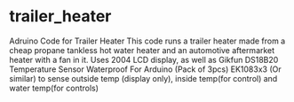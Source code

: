 # trailer_heater
Adruino Code for Trailer Heater
This code runs a trailer heater made from a cheap propane tankless hot water heater and an automotive aftermarket
heater with a fan in it. Uses 2004 LCD display, as well as Gikfun DS18B20 Temperature Sensor Waterproof For Arduino (Pack of 3pcs) EK1083x3 (Or similar) to sense outside temp (display only), inside temp(for control) and water temp(for controls)
